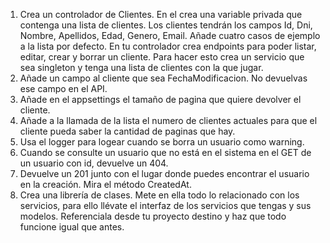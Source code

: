 1. Crea un controlador de Clientes. En el crea una variable privada que contenga una lista de clientes. Los clientes tendrán los campos Id, Dni, Nombre, Apellidos, Edad, Genero, Email. Añade cuatro casos de ejemplo a la lista por defecto. En tu controlador crea endpoints para poder listar, editar, crear y borrar un cliente. Para hacer esto crea un servicio que sea singleton y tenga una lista de clientes con la que jugar.
2. Añade un campo al cliente que sea FechaModificacion. No devuelvas ese campo en el API.
3. Añade en el appsettings el tamaño de pagina que quiere devolver el cliente.
4. Añade a la llamada de la lista el numero de clientes actuales para que el cliente pueda saber la cantidad de paginas que hay.
5. Usa el logger para logear cuando se borra un usuario como warning.
6. Cuando se consulte un usuario que no está en el sistema en el GET de un usuario con id, devuelve un 404.
7. Devuelve un 201 junto con el lugar donde puedes encontrar el usuario en la creación. Mira el método CreatedAt.
8. Crea una librería de clases. Mete en ella todo lo relacionado con los servicios, para ello llévate el interfaz de los servicios que tengas y sus modelos. Referenciala desde tu proyecto destino y haz que todo funcione igual que antes.

